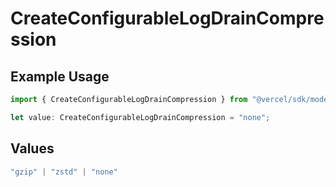 # CreateConfigurableLogDrainCompression

## Example Usage

```typescript
import { CreateConfigurableLogDrainCompression } from "@vercel/sdk/models/operations/createconfigurablelogdrain.js";

let value: CreateConfigurableLogDrainCompression = "none";
```

## Values

```typescript
"gzip" | "zstd" | "none"
```